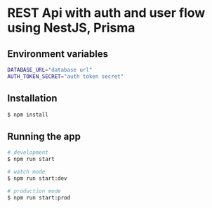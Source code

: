 # REST Api with auth and user flow using NestJS, Prisma 

## Environment variables

```bash
DATABASE_URL="database url"
AUTH_TOKEN_SECRET="auth token secret"
```

## Installation

```bash
$ npm install
```

## Running the app

```bash
# development
$ npm run start

# watch mode
$ npm run start:dev

# production mode
$ npm run start:prod
```
